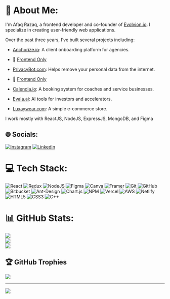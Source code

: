 # 💫 About Me:
I'm Afaq Razaq, a frontend developer and co-founder of [Evolvion.io](https://evolvion.io). I specialize in creating user-friendly web applications.

Over the past three years, I've built several projects including:

- [Anchorize.io](https://anchorize.io): A client onboarding platform for agencies.
- 🔗 [Frontend Only](https://anchorize.vercel.app)
  
- [PrivacyBot.com](https://privacybot.com): Helps remove your personal data from the internet.
- 🔗 [Frontend Only](https://privacybot.vercel.app/)
 
- [Calendia.io](https://calendia.io): A booking system for coaches and service businesses.
- [Evala.ai](https://evala.ai): AI tools for investors and accelerators.
- [Luxaywear.com](https://luxaywear.com): A simple e-commerce store.

I work mostly with ReactJS, NodeJS, ExpressJS, MongoDB, and Figma

## 🌐 Socials:
[![Instagram](https://img.shields.io/badge/Instagram-%23E4405F.svg?logo=Instagram&logoColor=white)](https://instagram.com/xyzafaq) [![LinkedIn](https://img.shields.io/badge/LinkedIn-%230077B5.svg?logo=linkedin&logoColor=white)](https://linkedin.com/in/afaq-razaq-23aaa7317) 

# 💻 Tech Stack:
![React](https://img.shields.io/badge/react-%2320232a.svg?style=for-the-badge&logo=react&logoColor=%2361DAFB) ![Redux](https://img.shields.io/badge/redux-%23593d88.svg?style=for-the-badge&logo=redux&logoColor=white) ![NodeJS](https://img.shields.io/badge/node.js-6DA55F?style=for-the-badge&logo=node.js&logoColor=white) ![Figma](https://img.shields.io/badge/figma-%23F24E1E.svg?style=for-the-badge&logo=figma&logoColor=white) ![Canva](https://img.shields.io/badge/Canva-%2300C4CC.svg?style=for-the-badge&logo=Canva&logoColor=white) ![Framer](https://img.shields.io/badge/Framer-black?style=for-the-badge&logo=framer&logoColor=blue) ![Git](https://img.shields.io/badge/git-%23F05033.svg?style=for-the-badge&logo=git&logoColor=white) ![GitHub](https://img.shields.io/badge/github-%23121011.svg?style=for-the-badge&logo=github&logoColor=white) ![Bitbucket](https://img.shields.io/badge/bitbucket-%230047B3.svg?style=for-the-badge&logo=bitbucket&logoColor=white) ![Ant-Design](https://img.shields.io/badge/-AntDesign-%230170FE?style=for-the-badge&logo=ant-design&logoColor=white) ![Chart.js](https://img.shields.io/badge/chart.js-F5788D.svg?style=for-the-badge&logo=chart.js&logoColor=white) ![NPM](https://img.shields.io/badge/NPM-%23CB3837.svg?style=for-the-badge&logo=npm&logoColor=white) ![Vercel](https://img.shields.io/badge/vercel-%23000000.svg?style=for-the-badge&logo=vercel&logoColor=white) ![AWS](https://img.shields.io/badge/AWS-%23FF9900.svg?style=for-the-badge&logo=amazon-aws&logoColor=white) ![Netlify](https://img.shields.io/badge/netlify-%23000000.svg?style=for-the-badge&logo=netlify&logoColor=#00C7B7) ![HTML5](https://img.shields.io/badge/html5-%23E34F26.svg?style=for-the-badge&logo=html5&logoColor=white) ![CSS3](https://img.shields.io/badge/css3-%231572B6.svg?style=for-the-badge&logo=css3&logoColor=white) ![C++](https://img.shields.io/badge/c++-%2300599C.svg?style=for-the-badge&logo=c%2B%2B&logoColor=white)
# 📊 GitHub Stats:
![](https://github-readme-stats.vercel.app/api?username=xyzafaq&theme=radical&hide_border=false&include_all_commits=false&count_private=true)<br/>
![](https://github-readme-streak-stats.herokuapp.com/?user=xyzafaq&theme=radical&hide_border=false)<br/>
![](https://github-readme-stats.vercel.app/api/top-langs/?username=xyzafaq&theme=radical&hide_border=false&include_all_commits=false&count_private=true&layout=compact)

## 🏆 GitHub Trophies
![](https://github-profile-trophy.vercel.app/?username=xyzafaq&theme=radical&no-frame=false&no-bg=true&margin-w=4)

---
[![](https://visitcount.itsvg.in/api?id=xyzafaq&icon=0&color=0)](https://visitcount.itsvg.in)

<!-- Proudly created with GPRM ( https://gprm.itsvg.in ) -->
